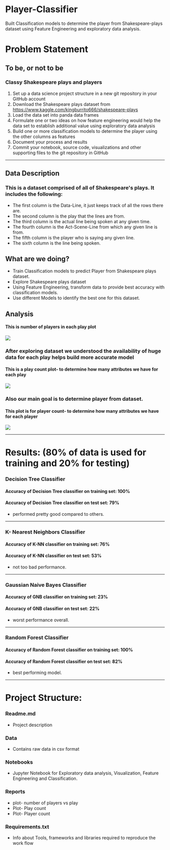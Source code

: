# Player-Classifier
Built Classification models to determine the player from Shakespeare-plays dataset using Feature Engineering and exploratory data analysis.

# Problem Statement

## To be, or not to be
### Classy Shakespeare plays and players
1. Set up a data science project structure in a new git repository in your GitHub account
2. Download the Shakespeare plays dataset from https://www.kaggle.com/kingburrito666/shakespeare-plays
3. Load the data set into panda data frames
4. Formulate one or two ideas on how feature engineering would help the data set to establish additional value using exploratory data analysis
5. Build one or more classification models to determine the player using the other columns as features
6. Document your process and results
7. Commit your notebook, source code, visualizations and other supporting files to the git repository in GitHub

---
## Data Description
### This is a dataset comprised of all of Shakespeare's plays. It includes the following:
- The first column is the Data-Line, it just keeps track of all the rows there are.
- The second column is the play that the lines are from.
- The third column is the actual line being spoken at any given time.
- The fourth column is the Act-Scene-Line from which any given line is from.
- The fifth column is the player who is saying any given line.
- The sixth column is the line being spoken.

## What are we doing?
- Train Classification models to predict Player from Shakespeare plays dataset.
- Explore Shakespeare plays dataset
- Using Feature Engineering, transform data to provide best accuracy with classification models.
- Use different Models to identify the best one for this dataset.

## Analysis
#### This is number of players in each play plot
![](https://github.com/SFLazarus/Player-Classifier/blob/master/reports/Number_of_players_vs_play.png)
### After exploring dataset we understood the availability of huge data for each play helps build more accurate model
#### This is a play count plot- to determine how many attributes we have for each play
![](https://github.com/SFLazarus/Player-Classifier/blob/master/reports/play_count_plot.png)
### Also our main goal is to determine player from dataset.
#### This plot is for player count- to determine how many attributes we have for each player

![](https://github.com/SFLazarus/Player-Classifier/blob/master/reports/player_count_plot.png)

---
# Results: (80% of data is used for training and 20% for testing)

### Decision Tree Classifier
#### Accuracy of Decision Tree classifier on training set: 100%
#### Accuracy of Decision Tree classifier on test set: 79%
- performed pretty good compared to others.
---
### K- Nearest Neighbors Classifier
#### Accuracy of K-NN classifier on training set: 76%
#### Accuracy of K-NN classifier on test set: 53%
- not too bad performance.
---
### Gaussian Naive Bayes Classifier
#### Accuracy of GNB classifier on training set: 23%
#### Accuracy of GNB classifier on test set: 22%
- worst performance overall.
---
### Random Forest Classifier
#### Accuracy of Random Forest classifier on training set: 100%
#### Accuracy of Random Forest classifier on test set: 82%
- best performing model.

---

# Project Structure:
### Readme.md
- Project description
### Data
- Contains raw data in csv format
### Notebooks
- Jupyter Notebook for Exploratory data analysis, Visualization, Feature Engineering and Classification.
### Reports
- plot- number of players vs play 
- Plot- Play count
- Plot- Player count
### Requirements.txt
- Info about Tools, frameworks and libraries required to reproduce the work flow

